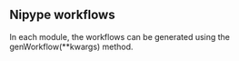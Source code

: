 Nipype workflows
----------------
In each module, the workflows can be generated using the genWorkflow(**kwargs) method.